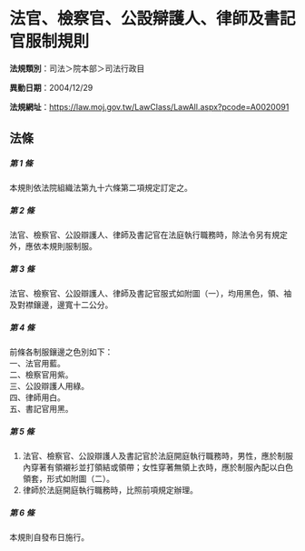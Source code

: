 # 法官、檢察官、公設辯護人、律師及書記官服制規則

**法規類別**：司法＞院本部＞司法行政目

**異動日期**：2004/12/29  

**法規網址**：https://law.moj.gov.tw/LawClass/LawAll.aspx?pcode=A0020091





## 法條
##### 第 1 條
本規則依法院組織法第九十六條第二項規定訂定之。

##### 第 2 條
法官、檢察官、公設辯護人、律師及書記官在法庭執行職務時，除法令另有規定外，應依本規則服制服。

##### 第 3 條
法官、檢察官、公設辯護人、律師及書記官服式如附圖（一），均用黑色，領、袖及對襟鑲邊，邊寬十二公分。

##### 第 4 條
前條各制服鑲邊之色別如下：  
一、法官用藍。  
二、檢察官用紫。  
三、公設辯護人用綠。  
四、律師用白。  
五、書記官用黑。

##### 第 5 條
1. 法官、檢察官、公設辯護人及書記官於法庭開庭執行職務時，男性，應於制服內穿著有領襯衫並打領結或領帶；女性穿著無領上衣時，應於制服內配以白色領套，形式如附圖（二）。
1. 律師於法庭開庭執行職務時，比照前項規定辦理。

##### 第 6 條
本規則自發布日施行。


